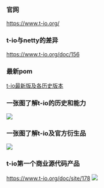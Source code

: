 ### 官网
https://www.t-io.org/

### t-io与netty的差异
https://www.t-io.org/doc/156

### 最新pom
[t-io最新版及各历史版本](https://www.t-io.org/doc/149 "t-io最新版及各历史版本")

### 一张图了解t-io的历史和能力
![](https://res.t-io.org/doc/t-io-base_01.png?4345)

### 一张图了解t-io及官方衍生品
![](https://res.t-io.org/doc/t-io-base_02.png?4345)

### t-io第一个商业源代码产品
https://www.t-io.org/doc/site/178
![](https://res.t-io.org/blog/upload/img/50/8931/1119484/88097537/74541310905/72/180442/t-io%E5%AE%98%E7%BD%91%E6%BA%90%E7%A0%81%E5%8F%AF%E4%BB%A5%E5%B8%AE%E5%88%B0%E5%93%AA%E4%BA%9B%E7%94%A8%E6%88%B7@2x.png)
